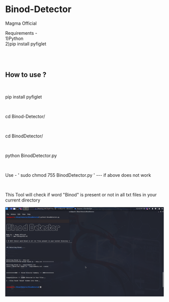 # Binod-Detector
Magma Official

Requirements - <br>
1)Python  
2)pip install pyfiglet
 
 <br>
 <br>
                
<h2> How to use ?</h2>
<br>
<p> pip install pyfiglet </p> <br>
<p> cd Binod-Detector/ </p> <br>
<p> cd BinodDetector/ </p> <br>
<p> python BinodDetector.py </p> <br>

Use - ' sudo chmod 755 BinodDetector.py '    ---  if above does not work

<br>
<p> This Tool will check if word "Binod" is present or not in all txt files in your current directory </p>

<img src="Screenshot 2020-08-17 02:40:53.png" alt="Screeshot">
